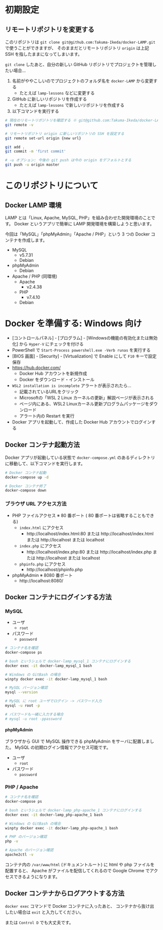 
# 初期設定

## リモートリポジトリを変更する

このリポジトリは `git clone git@github.com:Takuma-Ikeda/docker-LAMP.git` で使うことができますが、
そのままだとリモートリポジトリ `origin` は上記 SSH を指したままになってしまいます。

`git clone` したあと、自分の新しい GitHub リポジトリでプロジェクトを管理したい場合...

1. 名前がややこしいのでプロジェクトのフォルダ名を `docker-LAMP` から変更する
    - たとえば `lamp-lessons` などに変更する
1. GitHub に新しいリポジトリを作成する
    - たとえば `lamp-lessons` で新しいリポジトリを作成する
1. 以下コマンドを実行する

 ```sh
# 現在のリモートリポジトリを確認する ※ git@github.com:Takuma-Ikeda/docker-LAMP.git のはず
git remote -v

# リモートリポジトリ origin に新しいリポジトリの SSH を設定する
git remote set-url origin {new url}

git add .
git commit -m 'first commit'

# -u オプション: 今後の git push は今の origin をデフォルトとする
git push -u origin master
```

# このリポジトリについて

## Docker LAMP 環境

LAMP とは「Linux, Apache, MySQL, PHP」を組み合わせた開発環境のことです。
Docker というアプリで簡単に LAMP 開発環境を構築しようと思います。

今回は「MySQL」「phpMyAdmin」「Apache / PHP」という 3 つの Docker コンテナを作成します。

- MySQL
    - v5.7.31
    - Debian
- phpMyAdmin
    - Debian
- Apache / PHP (同環境)
    - Apache
        - v2.4.38
    - PHP
        - v7.4.10
    - Debian

# Docker を準備する: Windows 向け

- [コントロールパネル] - [プログラム] - [Windowsの機能の有効化または無効化] から `Hyper-V` にチェックを付ける
- PowerShell で `Start-Process powershell.exe -Verb runas` を実行する
- [BIOS 画面] - [Security] - [Virtualization] で Enable にして `F10` キーで設定保存
- https://hub.docker.com/
    - Docker Hub アカウントを新規作成
    - Docker をダウンロード・インストール
- `WSL2 installation is incomplete` アラートが表示されたら...
    - 記載されているURLをクリック
    - Microsoftの「WSL 2 Linux カーネルの更新」解説ページが表示される
    - ページ内にある、WSL2 Linuxカーネル更新プログラムパッケージをダウンロード
    - アラート内の Restart を実行
- Docker アプリを起動して、作成した Docker Hub アカウントでログインする

## Docker コンテナ起動方法

Docker アプリが起動している状態で `docker-compose.yml` のあるディレクトリに移動して、以下コマンドを実行します。

```sh
# Docker コンテナ起動
docker-compose up -d

# Docker コンテナ終了
docker-compose down
```

### ブラウザ URL アクセス方法

- PHP ファイルアクセス ※ 80 番ポート ( 80 番ポートは省略することもできる)
    - `index.html` にアクセス
        - http://localhost/index.html:80 または http://localhost/index.html または http://localhost または localhost
    - `index.php` にアクセス
        - http://localhost/index.php:80 または http://localhost/index.php または http://localhost または localhost
    - `phpinfo.php` にアクセス
        - http://localhost/phpinfo.php
- phpMyAdmin ※ 8080 番ポート
    - http://localhost:8080/

## Docker コンテナにログインする方法

### MySQL

- ユーザ
    - `root`
- パスワード
    - `password`

```sh
# コンテナ名を確認
docker-compose ps

# bash というシェルで docker-lamp_mysql_1 コンテナにログインする
docker exec -it docker-lamp_mysql_1 bash

# Windows の GitBash の場合
winpty docker exec -it docker-lamp_mysql_1 bash

# MySQL バージョン確認
mysql --version

# MySQL に root ユーザでログイン -> パスワード入力
mysql -u root -p

# パスワードも一緒に入力する場合
# mysql -u root -ppassword
```

#### phpMyAdmin

ブラウザから GUI で MySQL 操作できる phpMyAdmin をサーバに配置しました。
MySQL の初期ログイン情報でアクセス可能です。

- ユーザ
    - `root`
- パスワード
    - `password`

### PHP / Apache

```sh
# コンテナ名を確認
docker-compose ps

# bash というシェルで docker-lamp_php-apache_1 コンテナにログインする
docker exec -it docker-lamp_php-apache_1 bash

# Windows の GitBash の場合
winpty docker exec -it docker-lamp_php-apache_1 bash

# PHP のバージョン確認
php -v

# Apache のバージョン確認
apache2ctl -v
```

コンテナ内の `/var/www/html` (ドキュメントルート) に html や php ファイルを配置すると、
Apache がファイルを配信してくれるので Google Chrome でアクセスできるようになります。

## Docker コンテナからログアウトする方法

`docker exec` コマンドで Docker コンテナに入ったあと、
コンテナから抜け出したい場合は `exit` と入力してください。

または `Control D` でも大丈夫です。
